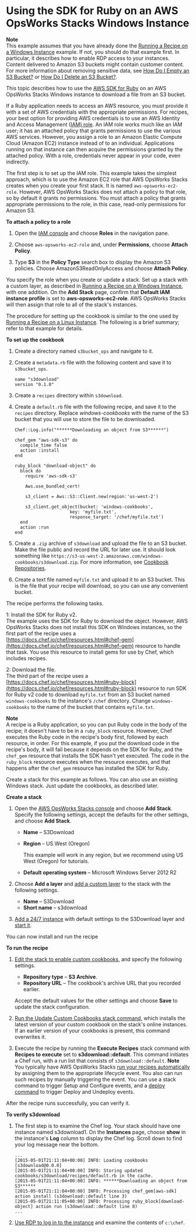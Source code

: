# Using the SDK for Ruby on an AWS OpsWorks Stacks Windows Instance<a name="cookbooks-101-opsworks-s3-windows"></a>

**Note**  
This example assumes that you have already done the [Running a Recipe on a Windows Instance](cookbooks-101-opsworks-opsworks-windows.md) example\. If not, you should do that example first\. In particular, it describes how to enable RDP access to your instances\.  
Content delivered to Amazon S3 buckets might contain customer content\. For more information about removing sensitive data, see [How Do I Empty an S3 Bucket?](https://docs.aws.amazon.com/AmazonS3/latest/user-guide/empty-bucket.html) or [How Do I Delete an S3 Bucket?](https://docs.aws.amazon.com/AmazonS3/latest/user-guide/delete-bucket.html)\.

This topic describes how to use the [AWS SDK for Ruby](https://docs.aws.amazon.com/sdk-for-ruby/v3/api/) on an AWS OpsWorks Stacks Windows instance to download a file from an S3 bucket\.

If a Ruby application needs to access an AWS resource, you must provide it with a set of AWS credentials with the appropriate permissions\. For recipes, your best option for providing AWS credentials is to use an AWS Identity and Access Management \([IAM\) role](http://docs.aws.amazon.com/IAM/latest/UserGuide/WorkingWithRoles.html)\. An IAM role works much like an IAM user; it has an attached policy that grants permissions to use the various AWS services\. However, you assign a role to an Amazon Elastic Compute Cloud \(Amazon EC2\) instance instead of to an individual\. Applications running on that instance can then acquire the permissions granted by the attached policy\. With a role, credentials never appear in your code, even indirectly\. 

The first step is to set up the IAM role\. This example takes the simplest approach, which is to use the Amazon EC2 role that AWS OpsWorks Stacks creates when you create your first stack\. It is named `aws-opsworks-ec2-role`\. However, AWS OpsWorks Stacks does not attach a policy to that role, so by default it grants no permissions\. You must attach a policy that grants appropriate permissions to the role, in this case, read\-only permissions for Amazon S3\.

**To attach a policy to a role**

1. Open the [IAM console](https://console.aws.amazon.com/iam/) and choose **Roles** in the navigation pane\.

1. Choose `aws-opsworks-ec2-role` and, under **Permissions**, choose **Attach Policy**\.

1. Type **S3** in the **Policy Type** search box to display the Amazon S3 policies\. Choose AmazonS3ReadOnlyAccess and choose **Attach Policy**\.

You specify the role when you create or update a stack\. Set up a stack with a custom layer, as described in [Running a Recipe on a Windows Instance](cookbooks-101-opsworks-opsworks-windows.md), with one addition\. On the **Add Stack** page, confirm that **Default IAM instance profile** is set to **aws\-opsworks\-ec2\-role**\. AWS OpsWorks Stacks will then assign that role to all of the stack's instances\.

The procedure for setting up the cookbook is similar to the one used by [Running a Recipe on a Linux Instance](cookbooks-101-opsworks-opsworks-instance.md)\. The following is a brief summary; refer to that example for details\.

**To set up the cookbook**

1. Create a directory named `s3bucket_ops` and navigate to it\.

1. Create a `metadata.rb` file with the following content and save it to `s3bucket_ops`\.

   ```
   name "s3download"
   version "0.1.0"
   ```

1. Create a `recipes` directory within `s3download`\.

1. Create a `default.rb` file with the following recipe, and save it to the `recipes` directory\. Replace *windows\-cookbooks* with the name of the S3 bucket that you will use to store the file to be downloaded\.

   ```
   Chef::Log.info("******Downloading an object from S3******")
   
   chef_gem "aws-sdk-s3" do
     compile_time false
     action :install
   end
   
   ruby_block "download-object" do
     block do
       require 'aws-sdk-s3'
       
       Aws.use_bundled_cert!
   
       s3_client = Aws::S3::Client.new(region:'us-west-2')
   
       s3_client.get_object(bucket: 'windows-cookbooks',
                        key: 'myfile.txt',
                        response_target: '/chef/myfile.txt')
     end
     action :run
   end
   ```

1. Create a `.zip` archive of `s3download` and upload the file to an S3 bucket\. Make the file public and record the URL for later use\. It should look something like `https://s3-us-west-2.amazonaws.com/windows-cookbooks/s3download.zip`\. For more information, see [Cookbook Repositories](workingcookbook-installingcustom-repo.md)\.

1. Create a text file named `myfile.txt` and upload it to an S3 bucket\. This is the file that your recipe will download, so you can use any convenient bucket\.

The recipe performs the following tasks\.

1: Install the SDK for Ruby v2\.  
The example uses the SDK for Ruby to download the object\. However, AWS OpsWorks Stacks does not install this SDK on Windows instances, so the first part of the recipe uses a [https://docs.chef.io/chef/resources.html#chef-gem](https://docs.chef.io/chef/resources.html#chef-gem) resource to handle that task\. You use this resource to install gems for use by Chef, which includes recipes\.

2: Download the file\.  
The third part of the recipe uses a [https://docs.chef.io/chef/resources.html#ruby-block](https://docs.chef.io/chef/resources.html#ruby-block) resource to run SDK for Ruby v2 code to download `myfile.txt` from an S3 bucket named `windows-cookbooks` to the instance's `/chef` directory\. Change `windows-cookbooks` to the name of the bucket that contains `myfile.txt`\. 

**Note**  
A recipe is a Ruby application, so you can put Ruby code in the body of the recipe; it doesn't have to be in a `ruby_block` resource\. However, Chef executes the Ruby code in the recipe's body first, followed by each resource, in order\. For this example, if you put the download code in the recipe's body, it will fail because it depends on the SDK for Ruby, and the `chef_gem` resource that installs the SDK hasn't yet executed\. The code in the `ruby_block` resource executes when the resource executes, and that happens after the `chef_gem` resource has installed the SDK for Ruby\.

Create a stack for this example as follows\. You can also use an existing Windows stack\. Just update the cookbooks, as described later\.

**Create a stack**

1. Open the [AWS OpsWorks Stacks console](https://console.aws.amazon.com/opsworks/) and choose **Add Stack**\. Specify the following settings, accept the defaults for the other settings, and choose **Add Stack**\.
   + **Name** – S3Download
   + **Region** – US West \(Oregon\)

     This example will work in any region, but we recommend using US West \(Oregon\) for tutorials\.
   + **Default operating system** – Microsoft Windows Server 2012 R2

1. Choose **Add a layer** and [add a custom layer](workinglayers-custom.md) to the stack with the following settings\.
   + **Name** – S3Download
   + **Short name** – s3download

1. [Add a 24/7 instance](workinginstances-add.md) with default settings to the S3Download layer and [start it](workinginstances-starting.md)\.

You can now install and run the recipe

**To run the recipe**

1. [Edit the stack to enable custom cookbooks](workingcookbook-installingcustom-enable.md), and specify the following settings\.
   + **Repository type** – **S3 Archive**\.
   + **Repository URL** – The cookbook's archive URL that you recorded earlier\.

   Accept the default values for the other settings and choose **Save** to update the stack configuration\.

1. [Run the Update Custom Cookbooks stack command](workingstacks-commands.md), which installs the latest version of your custom cookbook on the stack's online instances\. If an earlier version of your cookbooks is present, this command overwrites it\.

1. Execute the recipe by running the **Execute Recipes** stack command with **Recipes to execute** set to **s3download::default**\. This command initiates a Chef run, with a run list that consists of `s3download::default`\.
**Note**  
You typically have AWS OpsWorks Stacks [run your recipes automatically ](workingcookbook-assigningcustom.md) by assigning them to the appropriate lifecycle event\. You also can run such recipes by manually triggering the event\. You can use a stack command to trigger Setup and Configure events, and a [deploy command](workingapps-deploying.md) to trigger Deploy and Undeploy events\.

After the recipe runs successfully, you can verify it\.

**To verify s3download**

1. The first step is to examine the Chef log\. Your stack should have one instance named s3download1\. On the **Instances** page, choose **show** in the instance's **Log** column to display the Chef log\. Scroll down to find your log message near the bottom\.

   ```
   ...
   [2015-05-01T21:11:04+00:00] INFO: Loading cookbooks [s3download@0.0.0]
   [2015-05-01T21:11:04+00:00] INFO: Storing updated cookbooks/s3download/recipes/default.rb in the cache.
   [2015-05-01T21:11:04+00:00] INFO: ******Downloading an object from S3******
   [2015-05-01T21:11:04+00:00] INFO: Processing chef_gem[aws-sdk] action install (s3download::default line 3)
   [2015-05-01T21:11:05+00:00] INFO: Processing ruby_block[download-object] action run (s3download::default line 8) 
   ...
   ```

1. [Use RDP to log in to the instance](workinginstances-rdp.md) and examine the contents of `c:\chef`\.
